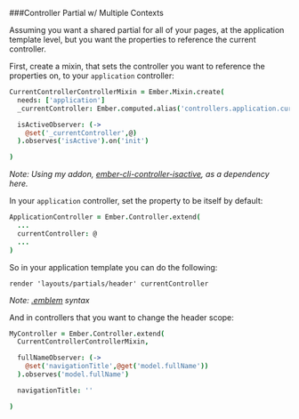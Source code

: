 ###Controller Partial w/ Multiple Contexts

Assuming you want a shared partial for all of your pages, at the application template level, but you want the properties to reference the current controller.

First, create a mixin, that sets the controller you want to reference the properties on, to your `application` controller:

```coffee
CurrentControllerControllerMixin = Ember.Mixin.create(
  needs: ['application']
  _currentController: Ember.computed.alias('controllers.application.currentController')

  isActiveObserver: (->
    @set('_currentController',@)
  ).observes('isActive').on('init')

)
```

*Note: Using my addon, [ember-cli-controller-isactive](https://www.npmjs.com/package/ember-cli-controller-isactive), as a dependency here.*

In your `application` controller, set the property to be itself by default:

```coffee
ApplicationController = Ember.Controller.extend(
  ...
  currentController: @
  ...
)
```

So in your application template you can do the following:

```haml
render 'layouts/partials/header' currentController
```

*Note: [.emblem](https://github.com/machty/emblem.js/) syntax*

And in controllers that you want to change the header scope:

```coffee
MyController = Ember.Controller.extend(
  CurrentControllerControllerMixin,

  fullNameObserver: (->
    @set('navigationTitle',@get('model.fullName'))
  ).observes('model.fullName')

  navigationTitle: ''

)
```
